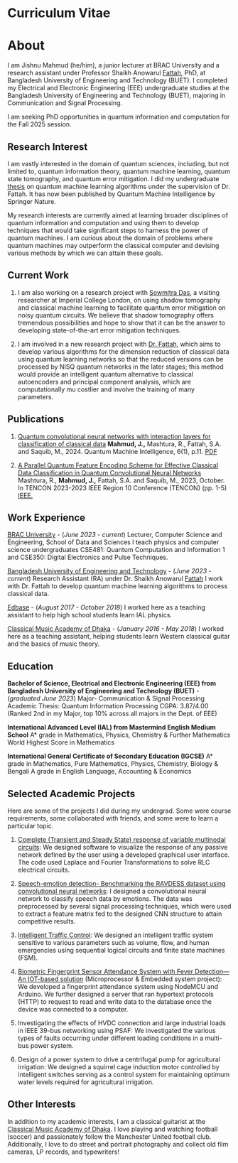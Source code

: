# Curriculum Vitae


# About
I am Jishnu Mahmud (he/him), a junior lecturer at BRAC University and a research assistant under Professor Shaikh Anowarul [Fattah](https://eee.buet.ac.bd/people/faculty/dsaf), PhD, at Bangladesh University of Engineering and Technology (BUET). I completed my Electrical and Electronic Engineering (EEE) undergraduate studies at the Bangladesh University of Engineering and Technology (BUET), majoring in Communication and Signal Processing. 

I am seeking PhD opportunities in quantum information and computation for the Fall 2025 session.



## Research Interest
I am vastly interested in the domain of quantum sciences, including,  but not limited to, quantum information theory, quantum machine learning, quantum state tomography, and quantum error mitigation. I did my undergraduate [thesis](https://link.springer.com/article/10.1007/s42484-024-00145-4) on quantum machine learning algorithms under the supervision of Dr. Fattah. It has now been published by Quantum Machine Intelligence by Springer Nature. 

My research interests are currently aimed at learning broader disciplines of quantum information and computation and using them to develop techniques that would take significant steps to harness the power of quantum machines. I am curious about the domain of problems where quantum machines may outperform the classical computer and devising various methods by which we can attain these goals.



## Current Work

1. I am also working on a research project with [Sowmitra Das](https://scholar.google.com/citations?user=PMEfuyEAAAAJ&hl=en), a visiting researcher at Imperial College London, on using shadow tomography and classical machine learning to facilitate quantum error mitigation on noisy quantum circuits. We believe that shadow tomography offers tremendous possibilities and hope to show that it can be the answer to developing state-of-the-art error mitigation techniques.
   
2. I am involved in a new research project with [Dr. Fattah](https://scholar.google.com/citations?hl=en&user=qDG3vBUAAAAJ), which aims to develop various algorithms for the dimension reduction of classical data using quantum learning networks so that the reduced  versions can be processed by NISQ quantum networks in the later stages; this method would provide an intelligent quantum alternative to classical autoencoders and principal component analysis, which are computationally mu   costlier and involve the training of many parameters.


     

## Publications

1. [Quantum convolutional neural networks with interaction layers for classification of classical data](https://link.springer.com/article/10.1007/s42484-024-00145-4)
**Mahmud, J.,** Mashtura, R., Fattah, S.A. and Saquib, M., 2024. Quantum Machine Intelligence, 6(1), p.11. [PDF](https://arxiv.org/pdf/2307.11792)

2. [A Parallel Quantum Feature Encoding Scheme for Effective Classical Data Classification in Quantum Convolutional Neural Networks](https://ieeexplore.ieee.org/abstract/document/10322543)
Mashtura, R., **Mahmud, J.,** Fattah, S.A. and Saquib, M., 2023, October. In TENCON 2023-2023 IEEE Region 10 Conference (TENCON) (pp. 1-5) [IEEE.](https://ieeexplore.ieee.org/abstract/document/10322543) 




## Work Experience

[BRAC University](https://cse.sds.bracu.ac.bd/faculty_profile/87/jishnu_mahmud) - (_June 2023 - current_)
Lecturer, Computer Science and Engineering, School of Data and Sciences
I teach physics and computer science undergraduates CSE481: Quantum Computation and Information 1 and CSE350: Digital Electronics and Pulse Techniques. 


[Bangladesh University of Engineering and Technology](https://www.buet.ac.bd/web/#/) - (_June 2023 - current_)
Research Assistant (RA) under Dr. Shaikh Anowarul [Fattah](https://eee.buet.ac.bd/people/faculty/dsaf)
I work with Dr. Fattah to develop quantum machine learning algorithms to process classical data.


[Edbase](https://edbaseprofessionals.com/) - (_August 2017 - October 2018_)
I worked here as a teaching assistant to help high school students learn IAL physics.


[Classical Music Academy of Dhaka](https://www.youtube.com/watch?v=k_fRFAgh3mk) - (_January 2016 - May 2018_)
I worked here as a teaching assistant, helping students learn Western classical guitar and the basics of music theory.



## Education

**Bachelor of Science, Electrical and Electronic Engineering (EEE) from Bangladesh University of Engineering and Technology (BUET)** - (_graduated June 2023_)
Major- Communication & Signal Processing
Academic Thesis: Quantum Information Processing
CGPA: 3.87/4.00 (Ranked 2nd in my Major, top 10% across all majors in the Dept. of EEE)

**International Advanced Level (IAL) from Mastermind English Medium School**
A* grade in Mathematics, Physics, Chemistry & Further Mathematics
World Highest Score in Mathematics

**International General Certificate of Secondary Education (IGCSE)** 
A* grade in Mathematics, Pure Mathematics, Physics, Chemistry, Biology & Bengali
A grade in English Language, Accounting & Economics



## Selected Academic Projects

Here are some of the projects I did during my undergrad. Some were course requirements, some collaborated with friends, and some were to learn a particular topic.

1. [Complete (Transient and Steady State) response of variable multinodal circuits](https://github.com/chacconed/Complete-Transient-and-Steady-State-response-of-variable-multinodal-circuits): We designed software to visualize the response of any passive network defined by the user using a developed graphical user interface. The code used Laplace and   Fourier Transformations to solve RLC electrical circuits.

2. [Speech-emotion detection- Benchmarking the RAVDESS dataset using convolutional neural networks](https://github.com/chacconed/Speech-Emotion-Recognition-on-Ravdess): I designed a convolutional neural network to classify speech data by emotions. The data was preprocessed by several signal processing techniques, which were used to extract a feature matrix fed to the designed CNN structure to attain competitive results.

4. [Intelligent Traffic Control](https://github.com/chacconed/Intelligent-Traffic-Control-a-DLD-project): We designed an intelligent traffic system sensitive to various parameters such as volume, flow, and human emergencies using sequential logical circuits and finite state machines (FSM).

5. [Biometric Fingerprint Sensor Attendance System with Fever Detection—An IOT-based solution](https://github.com/chacconed/IOT-based-Fingerprint-system-Poject-) (Microprocessor & Embedded system project): We developed a fingerprint attendance system using NodeMCU and Arduino. We further designed a server that ran hypertext protocols (HTTP) to request to read and write data to the database once the device was connected to a computer.

6. Investigating the effects of HVDC connection and large industrial loads in IEEE 39-bus networking using PSAF: We investigated the various types of faults occurring under different loading conditions in a multi-bus power system.

7. Design of a power system to drive a centrifugal pump for agricultural irrigation: We designed a squirrel cage induction motor controlled by intelligent switches serving as a control system for maintaining optimum water levels required for 
agricultural irrigation.




## Other Interests

In addition to my academic interests, I am a classical guitarist at the [Classical Music Academy of Dhaka](https://www.youtube.com/c/ClassicalMusicAcademyofDhaka). I love playing and watching football (soccer) and passionately follow the Manchester United football club. Additionally, I love to do street and portrait photography and collect old film cameras, LP records, and typewriters!


